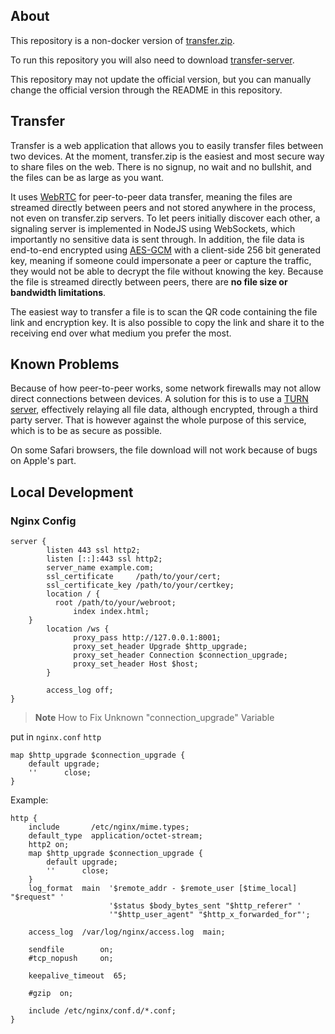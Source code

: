 ## About

This repository is a non-docker version of [transfer.zip](https://github.com/robinkarlberg/transfer.zip-web).

To run this repository you will also need to download [transfer-server](https://github.com/Cicini/transfer-server).

This repository may not update the official version, but you can manually change the official version through the README in this repository.

## Transfer

Transfer is a web application that allows you to easily transfer files between two devices. At the moment, transfer.zip is the easiest and most secure way to share files on the web.  There is no signup, no wait and no bullshit, and the files can be as large as you want. 

It uses [WebRTC](http://www.webrtc.org/) for peer-to-peer data transfer, meaning the files are streamed directly between peers and not stored anywhere in the process, not even on transfer.zip servers. To let peers initially discover each other, a signaling server is implemented in NodeJS using WebSockets, which importantly no sensitive data is sent through. In addition, the file data is end-to-end encrypted using [AES-GCM](https://en.wikipedia.org/wiki/Galois/Counter_Mode) with a client-side 256 bit generated key, meaning if someone could impersonate a peer or capture the traffic, they would not be able to decrypt the file without knowing the key. Because the file is streamed directly between peers, there are **no file size or bandwidth limitations**. 

The easiest way to transfer a file is to scan the QR code containing the file link and encryption key. It is also possible to copy the link and share it to the receiving end over what medium you prefer the most. 

## Known Problems

Because of how peer-to-peer works, some network firewalls may not allow direct connections between devices. A solution for this is to use a [TURN server](https://webrtc.org/getting-started/turn-server), effectively relaying all file data, although encrypted, through a third party server. That is however against the whole purpose of this service, which is to be as secure as possible.

On some Safari browsers, the file download will not work because of bugs on Apple's part.

## Local Development

### Nginx Config

```nginx
server {
        listen 443 ssl http2;
        listen [::]:443 ssl http2;
        server_name example.com;
        ssl_certificate     /path/to/your/cert;
        ssl_certificate_key /path/to/your/certkey;
        location / {
	      root /path/to/your/webroot;
              index index.html;
	}
        location /ws {
              proxy_pass http://127.0.0.1:8001;
              proxy_set_header Upgrade $http_upgrade;
              proxy_set_header Connection $connection_upgrade;
              proxy_set_header Host $host;
        }

        access_log off;
}
```

> **Note**
> How to Fix Unknown "connection_upgrade" Variable

put in `nginx.conf` `http`

```nginx
map $http_upgrade $connection_upgrade {  
    default upgrade;
    ''      close;
}
````

Example:

```nginx
http {
    include       /etc/nginx/mime.types;
    default_type  application/octet-stream;
    http2 on;
    map $http_upgrade $connection_upgrade {  
        default upgrade;
        ''      close;
    }
    log_format  main  '$remote_addr - $remote_user [$time_local] "$request" '
                      '$status $body_bytes_sent "$http_referer" '
                      '"$http_user_agent" "$http_x_forwarded_for"';

    access_log  /var/log/nginx/access.log  main;

    sendfile        on;
    #tcp_nopush     on;

    keepalive_timeout  65;

    #gzip  on;

    include /etc/nginx/conf.d/*.conf;
}
````

